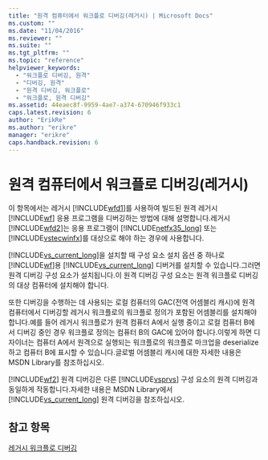 ```yaml
---
title: "원격 컴퓨터에서 워크플로 디버깅(레거시) | Microsoft Docs"
ms.custom: ""
ms.date: "11/04/2016"
ms.reviewer: ""
ms.suite: ""
ms.tgt_pltfrm: ""
ms.topic: "reference"
helpviewer_keywords: 
  - "워크플로 디버깅, 원격"
  - "디버깅, 원격"
  - "원격 디버깅, 워크플로"
  - "워크플로, 원격 디버깅"
ms.assetid: 44eaec8f-9959-4ae7-a374-670946f933c1
caps.latest.revision: 6
author: "ErikRe"
ms.author: "erikre"
manager: "erikre"
caps.handback.revision: 6
---
```

# 원격 컴퓨터에서 워크플로 디버깅(레거시)
이 항목에서는 레거시 [!INCLUDE[wfd1](../workflow-designer/includes/wfd1_md.md)]를 사용하여 빌드된 원격 레거시 [!INCLUDE[wf](../workflow-designer/includes/wf_md.md)] 응용 프로그램을 디버깅하는 방법에 대해 설명합니다.레거시 [!INCLUDE[wfd2](../workflow-designer/includes/wfd2_md.md)]는 응용 프로그램이 [!INCLUDE[netfx35_long](../workflow-designer/includes/netfx35_long_md.md)] 또는 [!INCLUDE[vstecwinfx](../workflow-designer/includes/vstecwinfx_md.md)]를 대상으로 해야 하는 경우에 사용합니다.  
  
 [!INCLUDE[vs_current_long](../misc/includes/vs_current_long_md.md)]을 설치할 때 구성 요소 설치 옵션 중 하나로 [!INCLUDE[wf](../workflow-designer/includes/wf_md.md)]용 [!INCLUDE[vs_current_long](../misc/includes/vs_current_long_md.md)] 디버거를 설치할 수 있습니다.그러면 원격 디버깅 구성 요소가 설치됩니다.이 원격 디버깅 구성 요소는 원격 워크플로 디버깅의 대상 컴퓨터에 설치해야 합니다.  
  
 또한 디버깅을 수행하는 데 사용되는 로컬 컴퓨터의 GAC\(전역 어셈블리 캐시\)에 원격 컴퓨터에서 디버깅할 레거시 워크플로의 워크플로 정의가 포함된 어셈블리를 설치해야 합니다.예를 들어 레거시 워크플로가 원격 컴퓨터 A에서 실행 중이고 로컬 컴퓨터 B에서 디버깅 중인 경우 워크플로 정의는 컴퓨터 B의 GAC에 있어야 합니다.이렇게 하면 디자이너는 컴퓨터 A에서 원격으로 실행되는 워크플로의 워크플로 마크업을 deserialize하고 컴퓨터 B에 표시할 수 있습니다.글로벌 어셈블리 캐시에 대한 자세한 내용은 MSDN Library를 참조하십시오.  
  
 [!INCLUDE[wf2](../workflow-designer/includes/wf2_md.md)] 원격 디버깅은 다른 [!INCLUDE[vsprvs](../code-quality/includes/vsprvs_md.md)] 구성 요소의 원격 디버깅과 동일하게 작동합니다.자세한 내용은 MSDN Library에서 [!INCLUDE[vs_current_long](../misc/includes/vs_current_long_md.md)] 원격 디버깅을 참조하십시오.  
  
## 참고 항목  
 [레거시 워크플로 디버깅](../workflow-designer/debugging-legacy-workflows.md)